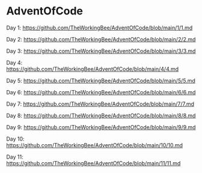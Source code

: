 # AdventOfCode
Day 1: https://github.com/TheWorkingBee/AdventOfCode/blob/main/1/1.md

Day 2: https://github.com/TheWorkingBee/AdventOfCode/blob/main/2/2.md 

Day 3: https://github.com/TheWorkingBee/AdventOfCode/blob/main/3/3.md 

Day 4: https://github.com/TheWorkingBee/AdventOfCode/blob/main/4/4.md 

Day 5: https://github.com/TheWorkingBee/AdventOfCode/blob/main/5/5.md

Day 6: https://github.com/TheWorkingBee/AdventOfCode/blob/main/6/6.md

Day 7: https://github.com/TheWorkingBee/AdventOfCode/blob/main/7/7.md

Day 8: https://github.com/TheWorkingBee/AdventOfCode/blob/main/8/8.md

Day 9: https://github.com/TheWorkingBee/AdventOfCode/blob/main/9/9.md

Day 10: https://github.com/TheWorkingBee/AdventOfCode/blob/main/10/10.md

Day 11: https://github.com/TheWorkingBee/AdventOfCode/blob/main/11/11.md
